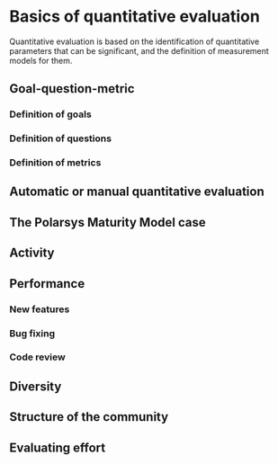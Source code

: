 # Basics of quantitative evaluation

Quantitative evaluation is based on the identification of quantitative parameters that can be significant, and the definition of measurement models for them.

## Goal-question-metric

### Definition of goals

### Definition of questions

### Definition of metrics

## Automatic or manual quantitative evaluation

## The Polarsys Maturity Model case

## Activity

## Performance

### New features

### Bug fixing

### Code review

## Diversity

## Structure of the community

## Evaluating effort
